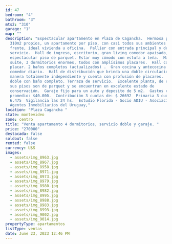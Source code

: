 ```yaml
---
id: 47
bedroom: "4"
bathroom: "3"
mts2: "310"
garage: "1"
map: ""
description: "Espectacular apartamento en Plaza de Cagancha.  Hermosa planta,
  310m2 propios, un apartamento por piso, con casi todos sus ambientes al
  frente, ideal vivienda u oficina.  Pallier con entrada principal y de
  servicio.  Hall de ingreso, escritorio, gran living comedor apaisado, con
  espectacular piso de parquet. Estar muy cómodo con estufa a leña.  Master
  suite, 3 dormitorios enormes, todos con amplísimos placares.  Hall con gran
  placar. 2 baños completos (actualizados) .  Gran cocina y antecocina con
  comedor diario.  Hall de distribución que brinda una doble circulación de
  manera totalmente independiente y cuenta con profusión de placares.  Servicio
  doble con baño completo. Terraza de servicio.  Excelente planta, de categoría,
  sus pisos son de parquet y se encuentran en excelente estado de
  conservación.  Garaje fijo para un auto y deposito de 5 m2.  Gastos comunes
  promedio: $40.000.  Contribución 3 cuotas de: $ 26692  Primaria 3 cuotas de: $
  6.475  Vigilancia las 24 hs.  Estudio Florida - Socio ADIU - Asociación de
  Agentes Inmobiliarios del Uruguay,"
location: "Plaza Cagancha "
state: montevideo
zone: centro
title: "Venta apartamento 4 dormitorios, servicio doble y garaje. "
price: "270000"
destacada: false
soldout: false
rented: false
currency: U$S
images:
  - assets/img_8963.jpg
  - assets/img_8967.jpg
  - assets/img_8958.jpg
  - assets/img_8971.jpg
  - assets/img_8973.jpg
  - assets/img_8979.jpg
  - assets/img_8980.jpg
  - assets/img_8982.jpg
  - assets/img_8995.jpg
  - assets/img_8988.jpg
  - assets/img_8983.jpg
  - assets/img_8993.jpg
  - assets/img_9002.jpg
  - assets/img_9014.jpg
propertyType: apartamentos
listType: ventas
date: June 23, 2023 12:46 PM
---
```

